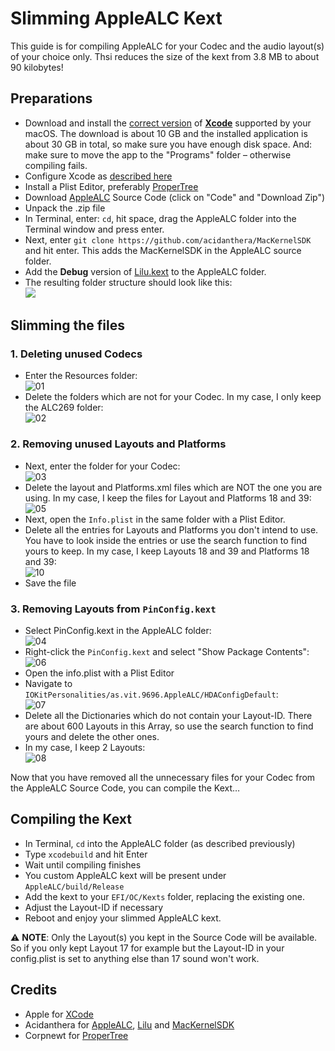 # Slimming AppleALC Kext
This guide is for compiling AppleALC for your Codec and the audio layout(s) of your choice only. Thsi reduces the size of the kext from 3.8 MB to about 90 kilobytes!

## Preparations
- Download and install the [correct version](https://developer.apple.com/support/xcode/) of [**Xcode**](https://developer.apple.com/download/all/?q=xcode) supported by your macOS. The download is about 10 GB and the installed application is about 30 GB in total, so make sure you have enough disk space. And: make sure to move the app to the "Programs" folder – otherwise compiling fails.
- Configure Xcode as [described here](https://github.com/5T33Z0/AppleALC-Guides/tree/main/AppleALC_Layout-ID#configuring-xcode)
- Install a Plist Editor, preferably [ProperTree](https://github.com/corpnewt/ProperTree)
- Download [AppleALC](https://github.com/acidanthera/AppleALC) Source Code (click on "Code" and "Download Zip") 
- Unpack the .zip file
- In Terminal, enter: `cd`, hit space, drag the AppleALC folder into the Terminal window and press enter.
- Next, enter `git clone https://github.com/acidanthera/MacKernelSDK` and hit enter. This adds the MacKernelSDK in the AppleALC source folder.
- Add the **Debug** version of [Lilu.kext](https://github.com/acidanthera/Lilu/releases) to the AppleALC folder.
- The resulting folder structure should look like this:</br>![](https://user-images.githubusercontent.com/76865553/173291777-9bc1285d-1ffa-479f-b7bf-b74cda6f23ae.png)

## Slimming the files

### 1. Deleting unused Codecs
- Enter the Resources folder:</br>![01](https://user-images.githubusercontent.com/76865553/174393266-55d3f7ff-9e97-46a0-bc8a-75c94c39eea5.png)
- Delete the folders which are not for your Codec. In my case, I only keep the ALC269 folder:</br>![02](https://user-images.githubusercontent.com/76865553/174393321-eae1f416-16de-4b08-b70a-260f7de7e9f9.png)

### 2. Removing unused Layouts and Platforms
- Next, enter the folder for your Codec:</br>![03](https://user-images.githubusercontent.com/76865553/174393366-9587befc-b27c-45f6-8cbd-6c7fcdcf68d7.png)
- Delete the layout and Platforms.xml files which are NOT the one you are using. In my case, I keep the files for Layout and Platforms 18 and 39:</br>![05](https://user-images.githubusercontent.com/76865553/174393427-9109b99b-de52-4ffe-b244-dd4b08e49a95.png)
- Next, open the `Info.plist` in the same folder with a Plist Editor.
- Delete all the entries for Layouts and Platforms you don't intend to use. You have to look inside the entries or use the search function to find yours to keep. In my case, I keep Layouts 18 and 39 and Platforms 18 and 39:</br>![10](https://user-images.githubusercontent.com/76865553/174393502-7fe9556e-26f9-4c73-936a-3cc024db4741.png)
- Save the file

### 3. Removing Layouts from `PinConfig.kext`
- Select PinConfig.kext in the AppleALC folder:</br>![04](https://user-images.githubusercontent.com/76865553/174393542-41458a9c-a33e-4d6d-91e3-94c0ecd05ae3.png)
- Right-click the `PinConfig.kext` and select "Show Package Contents":</br>![06](https://user-images.githubusercontent.com/76865553/174393581-d361874f-4539-4407-b208-5eb505ee2d66.png)
- Open the info.plist with a Plist Editor
- Navigate to `IOKitPersonalities/as.vit.9696.AppleALC/HDAConfigDefault`:</br>![07](https://user-images.githubusercontent.com/76865553/174393627-6784074e-94fd-4cc7-aabc-6a18bb5bc4e8.png)
- Delete all the Dictionaries which do not contain your Layout-ID. There are about 600 Layouts in this Array, so use the search function to find yours and delete the other ones.
- In my case, I keep 2 Layouts:</br>![08](https://user-images.githubusercontent.com/76865553/174393729-500ddaa2-07e7-40b4-abcb-1b5311cbd5d6.png)

Now that you have removed all the unnecessary files for your Codec from the AppleALC Source Code, you can compile the Kext…

## Compiling the Kext
- In Terminal, `cd` into the AppleALC folder (as described previously)
- Type `xcodebuild` and hit Enter
- Wait until compiling finishes
- You custom AppleALC kext will be present under `AppleALC/build/Release`
- Add the kext to your `EFI/OC/Kexts` folder, replacing the existing one.
- Adjust the Layout-ID if necessary
- Reboot and enjoy your slimmed AppleALC kext.

:warning: **NOTE**: Only the Layout(s) you kept in the Source Code will be available. So if you only kept Layout 17 for example but the Layout-ID in your config.plist is set to anything else than 17 sound won't work.

## Credits
- Apple for [XCode](https://developer.apple.com/xcode/)
- Acidanthera for [AppleALC](https://github.com/acidanthera/AppleALC), [Lilu](https://github.com/acidanthera/Lilu) and [MacKernelSDK](https://github.com/acidanthera/MacKernelSDK)
- Corpnewt for [ProperTree](https://github.com/corpnewt/ProperTree)

